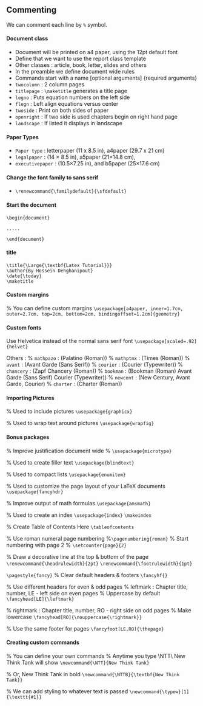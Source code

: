 ## Commenting
We can comment each line by `%` symbol.

#### Document class

  - Document will be printed on a4 paper, using the 12pt default font
  - Define that we want to use the report class template
  - Other classes : article, book, letter, slides and others
  - In the preamble we define document wide rules
  - Commands start with a name [optional arguments] {required arguments}
  - `twocolumn` : 2 column pages
  - `titlepage` : `\maketitle` generates a title page
  - `legno` : Puts equation numbers on the left side
  - `flegn` : Left align equations versus center
  - `twoside` : Print on both sides of paper
  - `openright` : If two side is used chapters begin on right hand page
  - `landscape` : If listed it displays in landscape


#### Paper Types

  - `Paper type` : letterpaper (11 x 8.5 in), a4paper (29.7 x 21 cm)
  - `legalpaper` : (14 × 8.5 in), a5paper (21×14.8 cm),
  - `executivepaper` : (10.5×7.25 in), and b5paper (25×17.6 cm)


#### Change the font family to sans serif
  - `\renewcommand{\familydefault}{\sfdefault}`

#### Start the document
```
\begin{document}

.....

\end{document}
```

#### title
```
\title{\Large{\textbf{Latex Tutorial}}}
\author{By Hossein Dehghanipout}
\date{\today}
\maketitle
```

#### Custom margins
% You can define custom margins
` \usepackage[a4paper, inner=1.7cm, outer=2.7cm, top=2cm, bottom=2cm, bindingoffset=1.2cm]{geometry} `



#### Custom fonts
Use Helvetica instead of the normal sans serif font
`\usepackage[scaled=.92]{helvet}`

Others :
% `mathpazo` :  (Palatino (Roman))
% `mathptmx` : (Times (Roman))
% `avant` : (Avant Garde (Sans Serif))
% `courier` : (Courier (Typewriter))
% `chancery` : (Zapf Chancery (Roman))
% `bookman` : (Bookman (Roman) Avant Garde (Sans Serif) Courier (Typewriter))
% `newcent` : (New Century, Avant Garde, Courier)
% `charter` : (Charter (Roman))


#### Importing Pictures
% Used to include pictures
`\usepackage{graphicx}`

% Used to wrap text around pictures
`\usepackage{wrapfig}`

#### Bonus packages
% Improve justification document wide
% `\usepackage{microtype}`

% Used to create filler text
`\usepackage{blindtext}`


% Used to compact lists
`\usepackage{enumitem}`

% Used to customize the page layout of your LaTeX documents
`\usepackage{fancyhdr}`

% Improve output of math formulas
`\usepackage{amsmath}`

% Used to create an index
`\usepackage{index}`
`\makeindex`

% Create Table of Contents Here
`\tableofcontents`

% Use roman numeral page numbering
%`\pagenumbering{roman}`
% Start numbering with page 2
% `\setcounter{page}{2}`

% Draw a decorative line at the top & bottom of the page
`\renewcommand{\headrulewidth}{2pt}`
`\renewcommand{\footrulewidth}{1pt}`


`\pagestyle{fancy}`
% Clear default headers & footers
`\fancyhf{}`



  % Use different headers for even & odd pages
  % leftmark : Chapter title, number, LE - left side on even pages
  % Uppercase by default
`\fancyhead[LE]{\leftmark} `

  % rightmark : Chapter title, number, RO - right side on odd pages
  % Make lowercase
  `\fancyhead[RO]{\nouppercase{\rightmark}}`

  % Use the same footer for pages
  `\fancyfoot[LE,RO]{\thepage}`






#### Creating custom commands
% You can define your own commands
% Anytime you type \NTT\ New Think Tank will show
`\newcommand{\NTT}{New Think Tank}`

% Or, New Think Tank in bold
`\newcommand{\NTTB}{\textbf{New Think Tank}}`

% We can add styling to whatever text is passed
`\newcommand{\typew}[1]{\texttt{#1}}`
